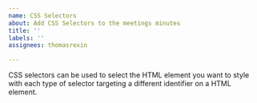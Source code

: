 ```yaml
---
name: CSS Selectors
about: Add CSS Selectors to the meetings minutes
title: ''
labels: ''
assignees: thomasrexin

---
```


CSS selectors can be used to select the HTML element you want to style with each type of selector targeting a different identifier on a HTML element.
